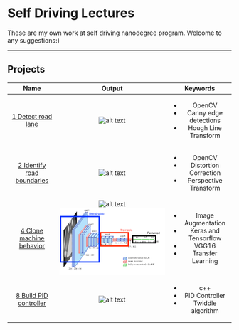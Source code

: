 # Self Driving Lectures

These are my own work at self driving nanodegree program. Welcome to any suggestions:)

---

## Projects

|Name|Output|Keywords|
|:--:|:----:|:------:|
|[1 Detect road lane] |![alt text][p1]|<ul><li>OpenCV</li><li>Canny edge detections</li><li>Hough Line Transform</li></ul>|
|[2 Identify road boundaries]|![alt text][p2]|<ul><li>OpenCV</li><li>Distortion Correction</li><li>Perspective Transform</li></ul>|
|[4 Clone machine behavior]|![alt text][p4]![alt text][vgg16]|<ul><li>Image Augmentation</li><li>Keras and Tensorflow</li><li>VGG16</li><li>Transfer Learning</li></ul>|
|[8 Build PID controller]|![alt text][p8]|<ul><li>c++</li><li>PID Controller</li><li>Twiddle algorithm</li></ul>|

[//]: # (Image References)

[p1]: ./outputs/p1.gif (Detect road lane)
[p2]: ./outputs/p2.gif (Identify road boundaries)
[p3]: ./outputs/p3.gif (Classify traffic sign)
[p4]: ./outputs/p4.gif (Clone machine behavior)
[vgg16]: ./outputs/p4.png (Clone machine behavior)
[p5]: ./outputs/p5.gif (Fuse sensor data)
[p6]: ./outputs/p6.gif (Estimate location )
[p7]: ./outputs/p7.gif (Plan highway path)
[p8]: ./outputs/p8.gif (Build PID controller)
[p9]: ./outputs/p9.gif (Capstone)

[1 Detect road lane]: https://github.com/Akitsuyoshi/CarND-LaneLines-P1
[2 Identify road boundaries]: https://github.com/Akitsuyoshi/CarND-Advanced-Lane-Lines
[3 Classify traffic sign]: https://github.com/Akitsuyoshi/CarND-Traffic-Sign-Classifier-Project
[4 Clone machine behavior]: https://github.com/Akitsuyoshi/CarND-Behavioral-Cloning-P3
[5 Fuse sensor data]: https://github.com/Akitsuyoshi/CarND-Extended-Kalman-Filter-Project
[6 Estimate location]: https://github.com/Akitsuyoshi/CarND-Kidnapped-Vehicle-Project
[7 Plan highway path]: https://github.com/Akitsuyoshi/CarND-Path-Planning-Project
[8 Build PID controller]: https://github.com/Akitsuyoshi/CarND-PID-Control-Project
[9 Capstone]: https://github.com/Akitsuyoshi/CarND-Capstone
